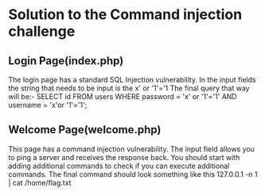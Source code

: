 # Solution to the Command injection challenge

## Login Page(index.php)
The login page has a standard SQL Injection vulnerability. In the input fields the string that needs to be input is the x' or '1'='1
The final query that way will be:-  SELECT id FROM users WHERE password = 'x' or '1'='1' AND username = 'x'or '1'='1';


## Welcome Page(welcome.php)
This page has a command injection vulnerability. The input field allows you to ping a server and receives the response back.
You should start with adding additional commands to check if you can execute additional commands. 
The final command should look something like this 127.0.0.1 -n 1 | cat /home/flag.txt
